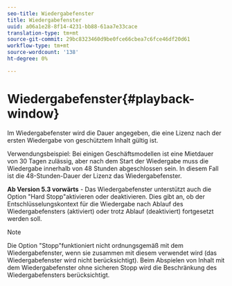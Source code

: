 ```yaml
---
seo-title: Wiedergabefenster
title: Wiedergabefenster
uuid: a06a1e28-8f14-4231-bb88-61aa7e33cace
translation-type: tm+mt
source-git-commit: 29bc8323460d9be0fce66cbea7c6fce46df20d61
workflow-type: tm+mt
source-wordcount: '138'
ht-degree: 0%

---
```



# Wiedergabefenster{#playback-window}

Im Wiedergabefenster wird die Dauer angegeben, die eine Lizenz nach der ersten Wiedergabe von geschütztem Inhalt gültig ist.

Verwendungsbeispiel: Bei einigen Geschäftsmodellen ist eine Mietdauer von 30 Tagen zulässig, aber nach dem Start der Wiedergabe muss die Wiedergabe innerhalb von 48 Stunden abgeschlossen sein. In diesem Fall ist die 48-Stunden-Dauer der Lizenz das Wiedergabefenster.

**Ab Version 5.3 vorwärts**  - Das Wiedergabefenster unterstützt auch die Option &quot;Hard Stopp&quot;aktivieren oder deaktivieren. Dies gibt an, ob der Entschlüsselungskontext für die Wiedergabe nach Ablauf des Wiedergabefensters (aktiviert) oder trotz Ablauf (deaktiviert) fortgesetzt werden soll.

>[!NOTE]
>
>Die Option &quot;Stopp&quot;funktioniert nicht ordnungsgemäß mit dem Wiedergabefenster, wenn sie zusammen mit diesem verwendet wird (das Wiedergabefenster wird nicht berücksichtigt). Beim Abspielen von Inhalt mit dem Wiedergabefenster ohne sicheren Stopp wird die Beschränkung des Wiedergabefensters berücksichtigt.

